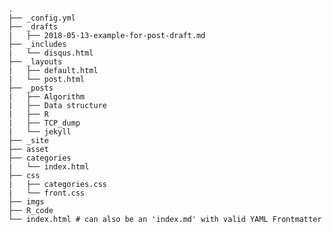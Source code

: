 <pre><code>.
├── _config.yml
├── _drafts
|   ├── 2018-05-13-example-for-post-draft.md
├── _includes
|   └── disqus.html
├── _layouts
|   ├── default.html
|   └── post.html
├── _posts
|   ├── Algorithm
|   ├── Data structure
|   ├── R
|   ├── TCP_dump
|   └── jekyll
├── _site
├── asset
├── categories
|   └── index.html
├── css
|   ├── categories.css
|   └── front.css
├── imgs
├── R_code
└── index.html # can also be an 'index.md' with valid YAML Frontmatter
</code></pre>
